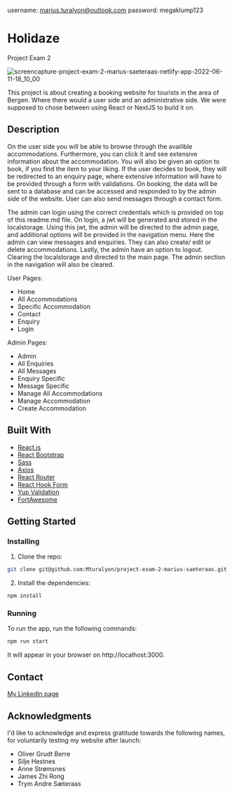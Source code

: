 username: marius.turalyon@outlook.com password: megaklump123

# Holidaze
Project Exam 2

![screencapture-project-exam-2-marius-saeteraas-netlify-app-2022-06-11-18_10_00](https://user-images.githubusercontent.com/71336754/173196116-16e42a46-5980-4845-ac25-33a30ed049e5.png)


This project is about creating a booking website for tourists in the area of Bergen. Where there would a user side and an administrative side. We were supposed to chose between using React or NextJS to build it on.

## Description

On the user side you will be able to browse through the availible accommodations. Furthermore, you can click it and see extensive information about the accommodation. You will also be given an option to book, if you find the item to your liking. If the user decides to book, they will be redirected to an enquiry page, where extensive information will have to be provided through a form with validations. On booking, the data will be sent to a database and can be accessed and responded to by the admin side of the website. User can also send messages through a contact form.

The admin can login using the correct credentials which is provided on top of this readme.md file. On login, a jwt will be generated and stored in the localstorage. Using this jwt, the admin will be directed to the admin page, and additional options will be provided in the navigation menu. Here the admin can view messages and enquiries. They can also create/ edit or delete accommodations. Lastly, the admin have an option to logout. Clearing the localstorage and directed to the main page. The admin section in the navigation will also be cleared.

User Pages:

- Home
- All Accommodations
- Specific Accommodation
- Contact
- Enquiry
- Login

Admin Pages:

- Admin
- All Enquiries
- All Messages
- Enquiry Specific
- Message Specific
- Manage All Accommodations
- Manage Accommodation
- Create Accommodation

## Built With

- [React.js](https://reactjs.org/)
- [React Bootstrap](https://react-bootstrap.github.io/)
- [Sass](https://sass-lang.com/)
- [Axios](https://axios-http.com/docs/intro)
- [React Router](https://reactrouter.com/)
- [React Hook Form](https://react-hook-form.com/)
- [Yup Validation](https://www.npmjs.com/package/yup)
- [FortAwesome](https://fortawesome.com/)

## Getting Started

### Installing

1. Clone the repo:

```bash
git clone git@github.com:Mturalyon/project-exam-2-marius-saeteraas.git
```

2. Install the dependencies:

```
npm install
```

### Running

To run the app, run the following commands:

```bash
npm run start
```

It will appear in your browser on  http://localhost:3000.

## Contact

[My LinkedIn page](https://www.linkedin.com/in/marius-s%C3%A6teraas-4395151b4/)

## Acknowledgments

I'd like to acknowledge and express gratitude towards the following names, for
voluntarily testing my website after launch:

- Oliver Grudt Berre
- Silje Hestnes
- Anne Strømsnes
- James Zhi Rong
- Trym Andre Sæteraas
